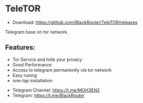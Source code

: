 # TeleTOR

* Download: https://github.com/BlackRouter/TeleTOR/releases

Telegram base on tor network.

## Features:
- Tor Service and hide your privacy
- Good Performance
- Access to telegram permanently via tor network
- Easy runing
- one-tap installation

* Telegram Channel: https://t.me/MOH3EN2
* Telegram: https://t.me/BlackRouter
